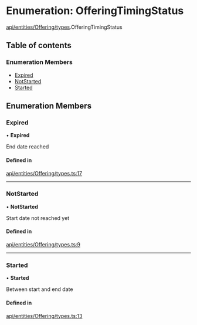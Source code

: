 # Enumeration: OfferingTimingStatus

[api/entities/Offering/types](../wiki/api.entities.Offering.types).OfferingTimingStatus

## Table of contents

### Enumeration Members

- [Expired](../wiki/api.entities.Offering.types.OfferingTimingStatus#expired)
- [NotStarted](../wiki/api.entities.Offering.types.OfferingTimingStatus#notstarted)
- [Started](../wiki/api.entities.Offering.types.OfferingTimingStatus#started)

## Enumeration Members

### Expired

• **Expired**

End date reached

#### Defined in

[api/entities/Offering/types.ts:17](https://github.com/PolymathNetwork/polymesh-sdk/blob/49113a20/src/api/entities/Offering/types.ts#L17)

___

### NotStarted

• **NotStarted**

Start date not reached yet

#### Defined in

[api/entities/Offering/types.ts:9](https://github.com/PolymathNetwork/polymesh-sdk/blob/49113a20/src/api/entities/Offering/types.ts#L9)

___

### Started

• **Started**

Between start and end date

#### Defined in

[api/entities/Offering/types.ts:13](https://github.com/PolymathNetwork/polymesh-sdk/blob/49113a20/src/api/entities/Offering/types.ts#L13)
